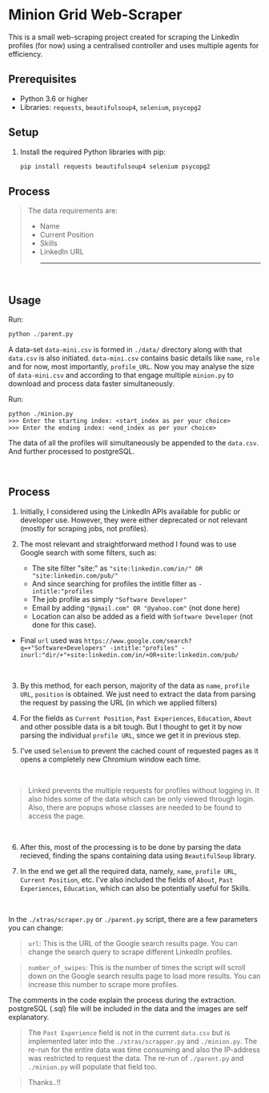 # Minion Grid Web-Scraper

This is a small web-scraping project created for scraping the LinkedIn profiles (for now) using a centralised controller and uses multiple agents for efficiency.

## Prerequisites

- Python 3.6 or higher
- Libraries: `requests`, `beautifulsoup4`, `selenium`, `psycopg2`

## Setup

1. Install the required Python libraries with pip:

    ```bash
    pip install requests beautifulsoup4 selenium psycopg2
    ```

## Process

> The data requirements are:
> - Name
> - Current Position
> - Skills
> - LinkedIn URL
>    ___

<br>

## Usage

Run: 
``` python
python ./parent.py
```

A data-set `data-mini.csv` is formed in `./data/` directory along with that `data.csv` is also initiated. `data-mini.csv` contains basic details like `name`, `role` and for now, most importantly, `profile_URL`. Now you may analyse the size of `data-mini.csv` and according to that engage multiple `minion.py` to download and process data faster simultaneously.

Run:
```
python ./minion.py
>>> Enter the starting index: <start_index as per your choice>
>>> Enter the ending index: <end_index as per your choice>
```

The data of all the profiles will simultaneously be appended to the `data.csv`. And further processed to postgreSQL.

<br>

## Process

1. Initially, I considered using the LinkedIn APIs available for public or developer use. However, they were either deprecated or not relevant (mostly for scraping jobs, not profiles).

2. The most relevant and straightforward method I found was to use Google search with some filters, such as:

    - The site filter "site:" as `"site:linkedin.com/in/" OR "site:linkedin.com/pub/"`
    - And since searching for profiles the intitle filter as `-intitle:"profiles`
    - The job profile as simply `"Software Developer"`
    - Email by adding `"@gmail.com" OR "@yahoo.com"` (not done here)
    - Location can also be added as a field with `Software Developer` (not done for this case).

- Final `url` used was `https://www.google.com/search?q=+"Software+Developers" -intitle:"profiles" -inurl:"dir/+"+site:linkedin.com/in/+OR+site:linkedin.com/pub/`

<br>

3. By this method, for each person, majority of the data as `name`, `profile URL`, `position` is obtained. We just need to extract the data from parsing the request by passing the URL (in which we applied filters)


4. For the fields as `Current Position`, `Past Experiences`, `Education`, `About` and other possible data is a bit tough. But I thought to get it by now parsing the individual `profile URL`, since we get it in previous step.

5. I've used `Selenium` to prevent the cached count of requested pages as it opens a completely new Chromium window each time.

<br>

> Linked prevents the multiple requests for profiles without logging in. It also hides some of the data which can be only viewed through login. Also, there are popups whose classes are needed to be found to access the page. 

<br>

6. After this, most of the processing is to be done by parsing the data recieved, finding the spans containing data using `BeautifulSoup` library.

7. In the end we get all the required data, namely, `name`, `profile URL`, `Current Position`, etc. I've also included the fields of `About`, `Past Experiences`, `Education`, which can also be potentially useful for Skills.

<br>

In the `./xtras/scraper.py` or `./parent.py` script, there are a few parameters you can change:

> `url`: This is the URL of the Google search results page. You can change the search query to scrape different LinkedIn profiles.

> `number_of_swipes`: This is the number of times the script will scroll down on the Google search results page to load more results. You can increase this number to scrape more profiles.

The comments in the code explain the process during the extraction. postgreSQL (.sql) file will be included in the data and the images are self explanatory.

> The `Past Experience` field is not in the current `data.csv` but is implemented later into the `./xtras/scrapper.py` and `./minion.py`. The re-run for the entire data was time consuming and also the IP-address was restricted to request the data. The re-run of `./parent.py` and `./minion.py` will populate that field too.

> Thanks..!!
